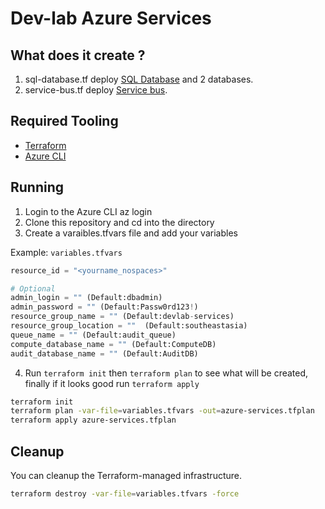 # Dev-lab Azure Services

## What does it create ?

1. sql-database.tf deploy [SQL Database](https://azure.microsoft.com/en-us/services/sql-database/) and 2 databases.
2. service-bus.tf deploy [Service bus](https://azure.microsoft.com/en-us/services/service-bus/).

## Required Tooling

- [Terraform](https://www.terraform.io/)
- [Azure CLI](https://docs.microsoft.com/en-us/cli/azure/install-azure-cli?view=azure-cli-latest)

## Running

1. Login to the Azure CLI az login
2. Clone this repository and cd into the directory
3. Create a varaibles.tfvars file and add your variables

Example: `variables.tfvars`

```tf
resource_id = "<yourname_nospaces>"

# Optional
admin_login = "" (Default:dbadmin)
admin_password = "" (Default:Passw0rd123!)
resource_group_name = "" (Default:devlab-services)
resource_group_location = ""  (Default:southeastasia)
queue_name = "" (Default:audit_queue)
compute_database_name = "" (Default:ComputeDB)
audit_database_name = "" (Default:AuditDB)
```

4. Run `terraform init` then `terraform plan` to see what will be created, finally if it looks good run `terraform apply`

```sh
terraform init
terraform plan -var-file=variables.tfvars -out=azure-services.tfplan
terraform apply azure-services.tfplan
```

## Cleanup

You can cleanup the Terraform-managed infrastructure.

```sh
terraform destroy -var-file=variables.tfvars -force
```
